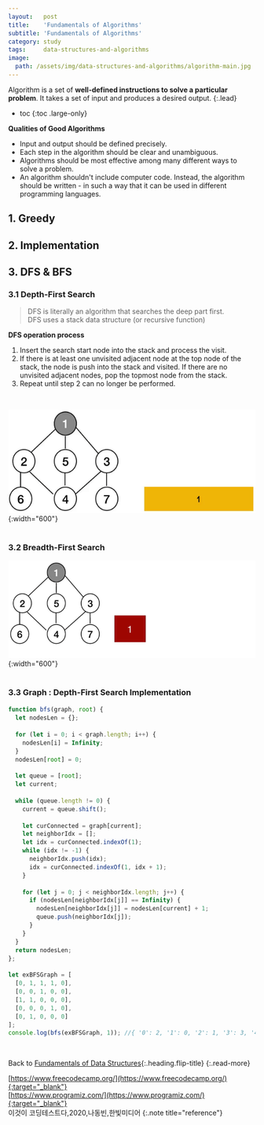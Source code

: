 ```yaml
---
layout:   post
title:    'Fundamentals of Algorithms'
subtitle: 'Fundamentals of Algorithms'
category: study
tags:     data-structures-and-algorithms
image: 
  path: /assets/img/data-structures-and-algorithms/algorithm-main.jpg
---
```


Algorithm is a set of **well-defined instructions to solve a particular problem**. It takes a set of input and produces a desired output. 
{:.lead}

* toc
{:toc .large-only}

**Qualities of Good Algorithms**

- Input and output should be defined precisely.
- Each step in the algorithm should be clear and unambiguous.
- Algorithms should be most effective among many different ways to solve a problem.
- An algorithm shouldn't include computer code. Instead, the algorithm should be written - in such a way that it can be used in different programming languages.

## 1. Greedy


## 2. Implementation



## 3. DFS & BFS

### 3.1 Depth-First Search

> DFS is literally an algorithm that searches the deep part first.<br>
DFS uses a stack data structure (or recursive function)

**DFS operation process**
1. Insert the search start node into the stack and process the visit.
2. If there is at least one unvisited adjacent node at the top node of the stack, the node is push into the stack and visited. If there are no unvisited adjacent nodes, pop the topmost node from the stack.
3. Repeat until step 2 can no longer be performed.
<br>

![Depth-First Search operation](/assets/img/data-structures-and-algorithms/graph_dfs.gif){:width="600"} <br>
<br>

### 3.2 Breadth-First Search

![Breadth-First Search operation](/assets/img/data-structures-and-algorithms/graph_bfs.gif){:width="600"} <br>
<br>

<!--more-->

### 3.3 Graph : Depth-First Search Implementation

~~~js
function bfs(graph, root) {
  let nodesLen = {};
  
  for (let i = 0; i < graph.length; i++) {
    nodesLen[i] = Infinity;
  }
  nodesLen[root] = 0; 
  
  let queue = [root]; 
  let current; 

  while (queue.length != 0) {
    current = queue.shift();
    
    let curConnected = graph[current];
    let neighborIdx = []; 
    let idx = curConnected.indexOf(1); 
    while (idx != -1) {
      neighborIdx.push(idx); 
      idx = curConnected.indexOf(1, idx + 1); 
    }
    
    for (let j = 0; j < neighborIdx.length; j++) {
      if (nodesLen[neighborIdx[j]] == Infinity) {
        nodesLen[neighborIdx[j]] = nodesLen[current] + 1;
        queue.push(neighborIdx[j]); 
      }
    }
  }
  return nodesLen;
};

let exBFSGraph = [
  [0, 1, 1, 1, 0],
  [0, 0, 1, 0, 0],
  [1, 1, 0, 0, 0],
  [0, 0, 0, 1, 0],
  [0, 1, 0, 0, 0]
];
console.log(bfs(exBFSGraph, 1)); //{ '0': 2, '1': 0, '2': 1, '3': 3, '4': Infinity }
~~~
<br>



Back to [Fundamentals of Data Structures](2022-01-31-fundamentals-of-data-structures.md){:.heading.flip-title}
{:.read-more} 
<br>

[https://www.freecodecamp.org/](https://www.freecodecamp.org/){:target="_blank"}<br>
[https://www.programiz.com/](https://www.programiz.com/){:target="_blank"}<br>
이것이 코딩테스트다,2020,나동빈,한빛미디어
{:.note title="reference"}